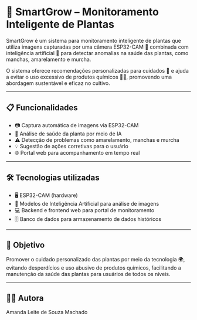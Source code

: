 # 🌱 SmartGrow – Monitoramento Inteligente de Plantas

SmartGrow é um sistema para monitoramento inteligente de plantas que utiliza imagens capturadas por uma câmera ESP32-CAM 📸 combinada com inteligência artificial 🤖 para detectar anomalias na saúde das plantas, como manchas, amarelamento e murcha.

O sistema oferece recomendações personalizadas para cuidados 🌿 e ajuda a evitar o uso excessivo de produtos químicos 🚫🧪, promovendo uma abordagem sustentável e eficaz no cultivo.

---

## 📋 Funcionalidades

- 📷 Captura automática de imagens via ESP32-CAM  
- 🧠 Análise de saúde da planta por meio de IA  
- ⚠️ Detecção de problemas como amarelamento, manchas e murcha  
- 💡 Sugestão de ações corretivas para o usuário  
- 🌐 Portal web para acompanhamento em tempo real  

---

## 🛠️ Tecnologias utilizadas

- 🖥️ ESP32-CAM (hardware)  
- 🤖 Modelos de Inteligência Artificial para análise de imagens  
- 💻 Backend e frontend web para portal de monitoramento  
- 🗄️ Banco de dados para armazenamento de dados históricos  

---

## 🎯 Objetivo

Promover o cuidado personalizado das plantas por meio da tecnologia 🌍, evitando desperdícios e uso abusivo de produtos químicos, facilitando a manutenção da saúde das plantas para usuários de todos os níveis.

---

## 👩‍💻 Autora

Amanda Leite de Souza Machado
